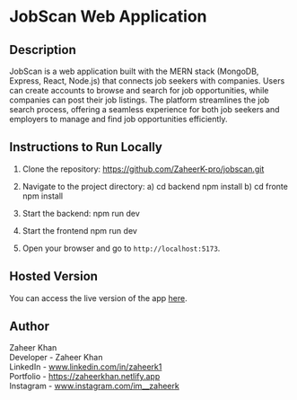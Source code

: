 # JobScan Web Application

## Description
JobScan is a web application built with the MERN stack (MongoDB, Express, React, Node.js) that connects job seekers with companies. 
Users can create accounts to browse and search for job opportunities, while companies can post their job listings. 
The platform streamlines the job search process, offering a seamless experience for both job seekers and employers to manage and find job opportunities efficiently.

## Instructions to Run Locally
1. Clone the repository:
    https://github.com/ZaheerK-pro/jobscan.git

2. Navigate to the project directory:
   a) cd backend
       npm install
   b) cd fronte
       npm install
   
3. Start the backend:
    npm run dev
4. Start the frontend
   npm run dev
5. Open your browser and go to `http://localhost:5173`.

## Hosted Version
You can access the live version of the app [here](https://jobscan.vercel.app/).

## Author
Zaheer Khan <br>
Developer - Zaheer Khan <br>
LinkedIn - www.linkedin.com/in/zaheerk1 <br>
Portfolio - https://zaheerkhan.netlify.app <br>
Instagram - www.instagram.com/im__zaheerk <br>

